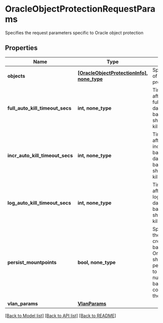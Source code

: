 # OracleObjectProtectionRequestParams

Specifies the request parameters specific to Oracle object protection

## Properties
Name | Type | Description | Notes
------------ | ------------- | ------------- | -------------
**objects** | [**[OracleObjectProtectionInfo], none_type**](OracleObjectProtectionInfo.md) | Specifies the list of object ids to be protected. | 
**full_auto_kill_timeout_secs** | **int, none_type** | Time in seconds after which the full backup of the database in given backup job should be auto-killed. | [optional] 
**incr_auto_kill_timeout_secs** | **int, none_type** | Time in seconds after which the incremental backup of the database in given backup job should be auto-killed. | [optional] 
**log_auto_kill_timeout_secs** | **int, none_type** | Time in seconds after which the log backup of the database in given backup job should be auto-killed. | [optional] 
**persist_mountpoints** | **bool, none_type** | Specifies whether the mountpoints created while backing up Oracle DBs should be persisted.Defaults to true if value is null to handle the backward compatibility for the upgrade case. | [optional]  if omitted the server will use the default value of True
**vlan_params** | [**VlanParams**](VlanParams.md) |  | [optional] 

[[Back to Model list]](../README.md#documentation-for-models) [[Back to API list]](../README.md#documentation-for-api-endpoints) [[Back to README]](../README.md)


